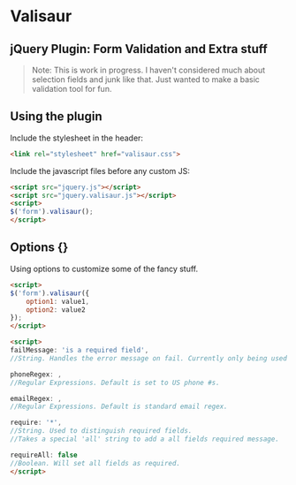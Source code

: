 Valisaur
========

## jQuery Plugin: Form Validation and Extra stuff

> Note: This is work in progress. I haven't considered much about selection fields and junk like that. Just wanted to make a basic validation tool for fun.

## Using the plugin

Include the stylesheet in the header:
```html
<link rel="stylesheet" href="valisaur.css">
```
Include the javascript files before any custom JS:
```html
<script src="jquery.js"></script>
<script src="jquery.valisaur.js"></script>
<script>
$('form').valisaur();
</script>
```

## Options {}

Using options to customize some of the fancy stuff.
```html
<script>
$('form').valisaur({
	option1: value1,
	option2: value2
});
</script>
```

```html
<script>
failMessage: 'is a required field',
//String. Handles the error message on fail. Currently only being used at console log, but I'll figure out how I wanna use it later.

phoneRegex: ,
//Regular Expressions. Default is set to US phone #s.

emailRegex: ,
//Regular Expressions. Default is standard email regex.

require: '*',
//String. Used to distinguish required fields.
//Takes a special 'all' string to add a all fields required message.

requireAll: false 
//Boolean. Will set all fields as required.
</script>
```
